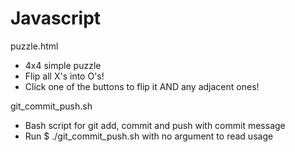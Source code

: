 # Javascript

puzzle.html
- 4x4 simple puzzle
- Flip all X's into O's!
- Click one of the buttons to flip it AND any adjacent ones!

git_commit_push.sh
- Bash script for git add, commit and push with commit message
- Run $ ./git_commit_push.sh with no argument to read usage
